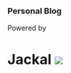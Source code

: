 ### Personal Blog
Powered by
# Jackal ![](https://img.shields.io/npm/l/express.svg?maxAge=2592000?style=flat-square)

